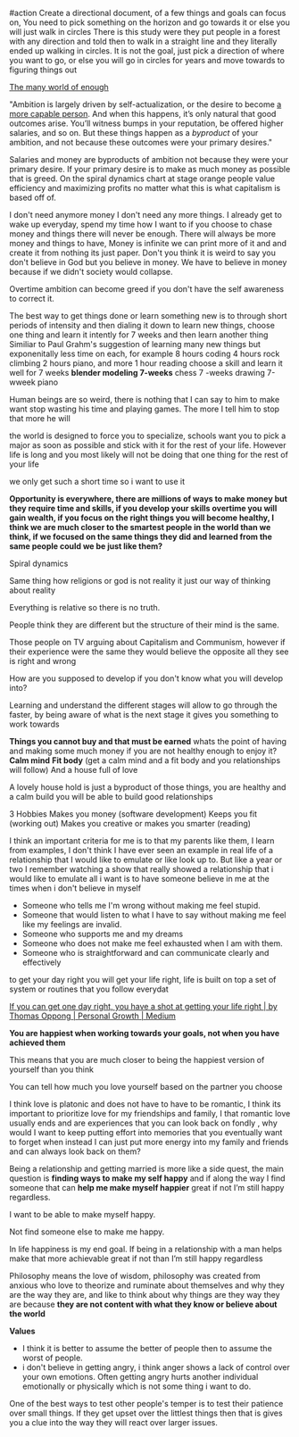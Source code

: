 


#action Create a directional document, of a few things and goals can focus on,
You need to pick something on the horizon and go towards it or else you will just walk in circles
There is this study were they put people in a forest with any direction and told then to walk in a straight line and they literally ended up walking in circles. 
It is not the goal, just pick a direction of where you want to go, or else you will go in circles for years and move towards to figuring things out


[The many world of enough](https://moretothat.com/the-many-worlds-of-enough/)

"Ambition is largely driven by self-actualization, or the desire to become [a more capable person](https://moretothat.com/the-staircase-of-the-self/). And when this happens, it’s only natural that good outcomes arise. You’ll witness bumps in your reputation, be offered higher salaries, and so on. But these things happen as a _byproduct_ of your ambition, and not because these outcomes were your primary desires."

Salaries and money are byproducts of ambition not because they were your primary desire.
If your primary desire is to make as much money as possible that is greed.
On the spiral dynamics chart at stage orange people value efficiency and maximizing profits no matter what this is what capitalism is based off of.

I don't need anymore money I don't need any more things. I already get to wake up everyday, spend my time how I want to if you choose to chase money and things there will never be enough. There will always be more money and things to have, 
Money is infinite we can print more of it and and create it from nothing its just paper.
Don't you think it is weird to say you don't believe in God but you believe in money. We have to believe in money because if we didn't society would collapse.

Overtime ambition can become greed if you don't have the self awareness to correct it.

The best way to get things done or learn something new is to through short periods of intensity and then dialing it down to learn new things, choose one thing and learn it intently for 7 weeks and then learn another thing
Similiar to Paul Grahm's suggestion of learning many new things but exponenitally less time on each, for example 8 hours coding 4 hours rock climbing 2 hours piano, and more 1 hour reading 
choose a skill and learn it well for 7 weeks
**blender modeling 7-weeks**
chess 7 -weeks
drawing 7-wweek
piano


Human beings are so weird, there is nothing that I can say to him to make want stop wasting his time and playing games. The more I tell him to stop that more he will 

the world is designed to force you to specialize, schools want you to pick a major as soon as possible and stick with it for the rest of your life. However life is long and you most likely will not be doing that one thing for the rest of your life 


we only get such a short time so i want to use it 



**Opportunity is everywhere, there are millions of ways to make money but they require time and skills, if you develop your skills overtime you will gain wealth, if you focus on the right things you will become healthy, I think we are much closer to the smartest people in the world than we think, if we focused on the same things they did and learned from the same people could we be just like them?**

Spiral dynamics

Same thing how religions or god is not reality it just our way of thinking about reality

Everything is relative so there is no truth.

People think they are different but the structure of their mind is the same.

Those people on TV arguing about Capitalism and Communism, however if their experience were the same they would believe the opposite all they see is right and wrong


How are you supposed to develop if you don't know what you will develop into? 

Learning and understand the different stages will allow to go through the faster, by being aware of what is the next stage it gives you something to work towards



**Things you cannot buy and that must be earned**
whats the point of having and making some much money if you are not healthy enough to enjoy it?
**Calm mind**
**Fit body**
(get a calm mind and a fit body and you relationships will follow)
And a house full of love

A lovely house hold is just a byproduct of those things, you are healthy and a calm build you will be able to build good relationships

3 Hobbies
Makes you money (software development)
Keeps you fit (working out)
Makes you creative or makes you smarter (reading)



I think an important criteria for me is to that my parents like them,
I learn from examples, I don't think I have ever seen an example in real life of a relationship that I would like to emulate or like look up to.
But like a year or two I remember watching a show that really showed a relationship that i would like to emulate
all i want is to have someone believe in me at the times when i don't believe in myself 

- Someone who tells me I'm wrong without making me feel stupid. 
- Someone that would listen to what I have to say without making me feel like my feelings are invalid.
- Someone who supports me and my dreams
- Someone who does not make me feel exhausted when I am with them.
- Someone who is straightforward and can communicate clearly and effectively


to get your day right you will get your life right, life is built on top a set of system or routines that you follow everydat

[If you can get one day right, you have a shot at getting your life right | by Thomas Oppong | Personal Growth | Medium](https://medium.com/personal-growth/if-you-can-get-one-day-right-you-have-a-shot-at-getting-your-life-right-523b12758d16)


**You are happiest when working towards your goals, not when you have achieved them**

This means that you are much closer to being the happiest version of yourself than you think

  

You can tell how much you love yourself based on the partner you choose

  

I think love is platonic and does not have to have to be romantic, I think its important to prioritize love for my friendships and family, I that romantic love usually ends and are experiences that you can look back on fondly , why would I want to keep putting effort into memories that you eventually want to forget when instead I can just put more energy into my family and friends and can always look back on them?

  

Being a relationship and getting married is more like a side quest, the main question is **finding ways to make my self happy** and if along the way I find someone that can **help me make myself happier** great if not I’m still happy regardless. 


I want to be able to make myself happy.

Not find someone else to make me happy.

In life happiness is my end goal. If being in a relationship with a man helps make that more achievable great if not than I’m still happy regardless
  

Philosophy means the love of wisdom, philosophy was created from anxious who love to theorize and ruminate about themselves and why they are the way they are, and like to think about why things are they way they are because **they are not content with what they know or believe about the world**


**Values**

- I think it is better to assume the better of people then to assume the worst of people.
- i don't believe in getting angry, i think anger shows a lack of control over your own emotions. Often getting angry hurts another individual emotionally or physically which is not some thing i want to do.


One of the best ways to test other people's temper is to test their patience over small things. If they get upset over the littlest things then that is gives you a clue into the way they will react over larger issues. 

